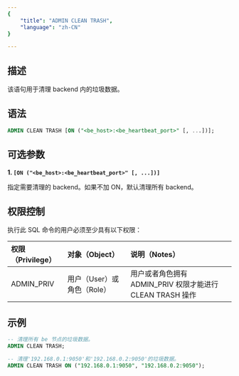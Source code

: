 ```yaml
---
{
    "title": "ADMIN CLEAN TRASH",
    "language": "zh-CN"
}

---
```


<!--
Licensed to the Apache Software Foundation (ASF) under one
or more contributor license agreements.  See the NOTICE file
distributed with this work for additional information
regarding copyright ownership.  The ASF licenses this file
to you under the Apache License, Version 2.0 (the
"License"); you may not use this file except in compliance
with the License.  You may obtain a copy of the License at

  http://www.apache.org/licenses/LICENSE-2.0

Unless required by applicable law or agreed to in writing,
software distributed under the License is distributed on an
"AS IS" BASIS, WITHOUT WARRANTIES OR CONDITIONS OF ANY
KIND, either express or implied.  See the License for the
specific language governing permissions and limitations
under the License.
-->

## 描述

该语句用于清理 backend 内的垃圾数据。

## 语法

```sql
ADMIN CLEAN TRASH [ON ("<be_host>:<be_heartbeat_port>" [, ...])];
```

## 可选参数

**1. `[ON ("<be_host>:<be_heartbeat_port>" [, ...])]`**

指定需要清理的 backend。如果不加 ON，默认清理所有 backend。

## 权限控制

执行此 SQL 命令的用户必须至少具有以下权限：


| 权限（Privilege）  | 对象（Object） | 说明（Notes）                                        |
| :--------- | :----- | :------------------------------------------- |
| ADMIN_PRIV | 用户（User）或 角色（Role）  | 用户或者角色拥有 ADMIN_PRIV 权限才能进行 CLEAN TRASH 操作 |


## 示例

```sql
-- 清理所有 be 节点的垃圾数据。
ADMIN CLEAN TRASH;
```

```sql
-- 清理'192.168.0.1:9050'和'192.168.0.2:9050'的垃圾数据。
ADMIN CLEAN TRASH ON ("192.168.0.1:9050", "192.168.0.2:9050");
```